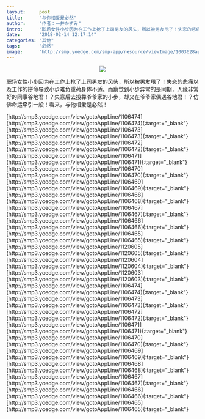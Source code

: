 ```yaml
---
layout:     post
title:      "与你相爱是必然"
author:     "作者：一井かずみ"
intro:      "职场女性小步因为在工作上抢了上司男友的风头，所以被男友甩了！失恋的悲痛以及工作的拼命导致小步难负重荷身体不适。而察觉到小步异常的是同期，人缘非常好的同事谷地君！？失意后去投靠爷爷家的小步，却又在爷爷家偶遇谷地君！？仿佛命运牵引一般！看来，与他相爱是必然！"
date:       "2018-02-14 12:17:14"
categories: "其他"
tags:       "必然"
image:      "http://smp.yoedge.com/smp-app/resource/viewImage/1003628appline.png"
---
```

<div style="text-align: center">
<p><img src="http://smp.yoedge.com/smp-app/resource/viewImage/1003628appline.png"/></p>
</div>
<p class="post-meta">
<span>职场女性小步因为在工作上抢了上司男友的风头，所以被男友甩了！失恋的悲痛以及工作的拼命导致小步难负重荷身体不适。而察觉到小步异常的是同期，人缘非常好的同事谷地君！？失意后去投靠爷爷家的小步，却又在爷爷家偶遇谷地君！？仿佛命运牵引一般！看来，与他相爱是必然！</span>
</p>
[http://smp3.yoedge.com/view/gotoAppLine/1106474](http://smp3.yoedge.com/view/gotoAppLine/1106474){:target="_blank"}
[http://smp3.yoedge.com/view/gotoAppLine/1106473](http://smp3.yoedge.com/view/gotoAppLine/1106473){:target="_blank"}
[http://smp3.yoedge.com/view/gotoAppLine/1106472](http://smp3.yoedge.com/view/gotoAppLine/1106472){:target="_blank"}
[http://smp3.yoedge.com/view/gotoAppLine/1106471](http://smp3.yoedge.com/view/gotoAppLine/1106471){:target="_blank"}
[http://smp3.yoedge.com/view/gotoAppLine/1106470](http://smp3.yoedge.com/view/gotoAppLine/1106470){:target="_blank"}
[http://smp3.yoedge.com/view/gotoAppLine/1106469](http://smp3.yoedge.com/view/gotoAppLine/1106469){:target="_blank"}
[http://smp3.yoedge.com/view/gotoAppLine/1106468](http://smp3.yoedge.com/view/gotoAppLine/1106468){:target="_blank"}
[http://smp3.yoedge.com/view/gotoAppLine/1106467](http://smp3.yoedge.com/view/gotoAppLine/1106467){:target="_blank"}
[http://smp3.yoedge.com/view/gotoAppLine/1106466](http://smp3.yoedge.com/view/gotoAppLine/1106466){:target="_blank"}
[http://smp3.yoedge.com/view/gotoAppLine/1106465](http://smp3.yoedge.com/view/gotoAppLine/1106465){:target="_blank"}
[http://smp3.yoedge.com/view/gotoAppLine/1120605](http://smp3.yoedge.com/view/gotoAppLine/1120605){:target="_blank"}
[http://smp3.yoedge.com/view/gotoAppLine/1120604](http://smp3.yoedge.com/view/gotoAppLine/1120604){:target="_blank"}
[http://smp3.yoedge.com/view/gotoAppLine/1120603](http://smp3.yoedge.com/view/gotoAppLine/1120603){:target="_blank"}
[http://smp3.yoedge.com/view/gotoAppLine/1106474](http://smp3.yoedge.com/view/gotoAppLine/1106474){:target="_blank"}
[http://smp3.yoedge.com/view/gotoAppLine/1106473](http://smp3.yoedge.com/view/gotoAppLine/1106473){:target="_blank"}
[http://smp3.yoedge.com/view/gotoAppLine/1106472](http://smp3.yoedge.com/view/gotoAppLine/1106472){:target="_blank"}
[http://smp3.yoedge.com/view/gotoAppLine/1106471](http://smp3.yoedge.com/view/gotoAppLine/1106471){:target="_blank"}
[http://smp3.yoedge.com/view/gotoAppLine/1106470](http://smp3.yoedge.com/view/gotoAppLine/1106470){:target="_blank"}
[http://smp3.yoedge.com/view/gotoAppLine/1106469](http://smp3.yoedge.com/view/gotoAppLine/1106469){:target="_blank"}
[http://smp3.yoedge.com/view/gotoAppLine/1106468](http://smp3.yoedge.com/view/gotoAppLine/1106468){:target="_blank"}
[http://smp3.yoedge.com/view/gotoAppLine/1106467](http://smp3.yoedge.com/view/gotoAppLine/1106467){:target="_blank"}
[http://smp3.yoedge.com/view/gotoAppLine/1106466](http://smp3.yoedge.com/view/gotoAppLine/1106466){:target="_blank"}
[http://smp3.yoedge.com/view/gotoAppLine/1106465](http://smp3.yoedge.com/view/gotoAppLine/1106465){:target="_blank"}


